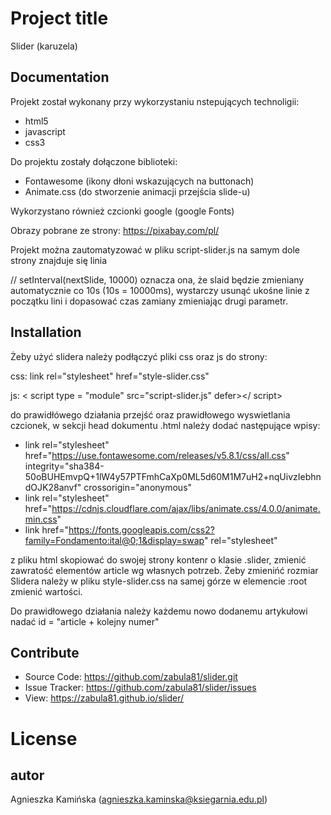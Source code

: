 # Project title
Slider (karuzela)
## Documentation
Projekt został wykonany przy wykorzystaniu nstepujących technoligii:
* html5
* javascript
* css3

Do projektu zostały dołączone biblioteki:
* Fontawesome (ikony dłoni wskazujących na buttonach)
* Animate.css (do stworzenie animacji przejścia slide-u)

Wykorzystano również czcionki google (google Fonts)

Obrazy pobrane ze strony: https://pixabay.com/pl/

Projekt można zautomatyzować w pliku script-slider.js na samym dole strony znajduje się linia

// setInterval(nextSlide, 10000) 
oznacza ona, że slaid będzie zmieniany automatycznie co 10s (10s = 10000ms), wystarczy usunąć ukośne linie z początku lini i dopasować czas zamiany zmieniając drugi parametr.

## Installation
Żeby użyć slidera należy podłączyć pliki css oraz js do strony:

css: link rel="stylesheet" href="style-slider.css"

js:  < script type = "module" src="script-slider.js" defer></ script>

do prawidłówego działania przejść oraz prawidłowego wyswietlania czcionek, w sekcji head dokumentu .html należy dodać następujące wpisy:
* link rel="stylesheet" href="https://use.fontawesome.com/releases/v5.8.1/css/all.css" integrity="sha384-50oBUHEmvpQ+1lW4y57PTFmhCaXp0ML5d60M1M7uH2+nqUivzIebhndOJK28anvf" crossorigin="anonymous"
* link rel="stylesheet" href="https://cdnjs.cloudflare.com/ajax/libs/animate.css/4.0.0/animate.min.css"
* link href="https://fonts.googleapis.com/css2?family=Fondamento:ital@0;1&display=swap" rel="stylesheet"

z pliku html skopiować do swojej strony kontenr o klasie .slider, zmienić zawratość elementów article wg własnych potrzeb.
Żeby zmienińć rozmiar Slidera należy w pliku style-slider.css na samej górze w elemencie :root zmienić wartości.

Do prawidłowego działania należy każdemu nowo dodanemu artykułowi nadać id = "article + kolejny numer"

## Contribute
* Source Code: https://github.com/zabula81/slider.git
* Issue Tracker: https://github.com/zabula81/slider/issues
* View: https://zabula81.github.io/slider/

# License

## autor
Agnieszka Kamińska (agnieszka.kaminska@ksiegarnia.edu.pl)

